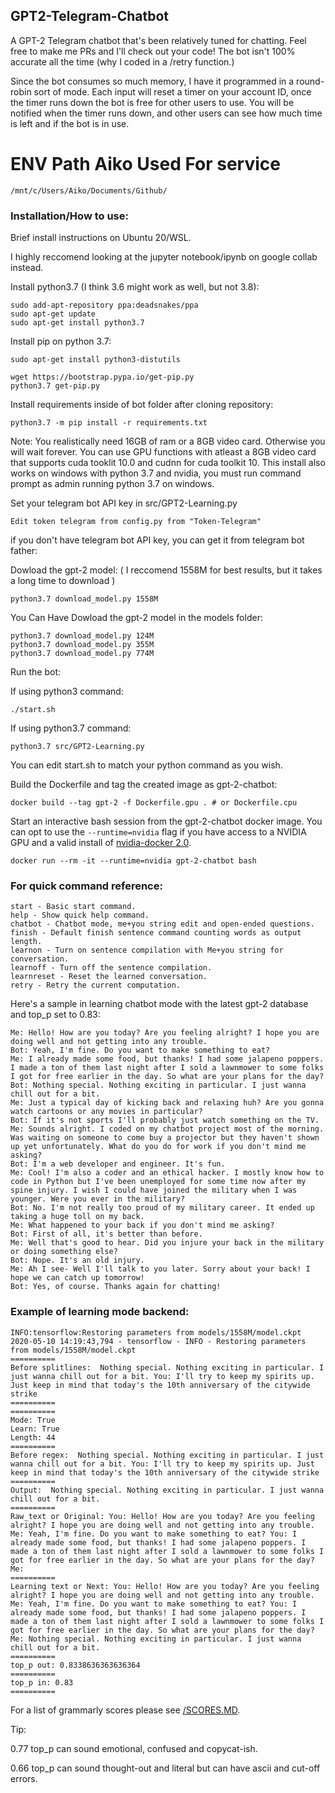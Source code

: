 ## GPT2-Telegram-Chatbot

A GPT-2 Telegram chatbot that's been relatively tuned for chatting. Feel free to make me PRs and I'll check out your code! The bot isn't 100% accurate all the time (why I coded in a /retry function.)

Since the bot consumes so much memory, I have it programmed in a round-robin sort of mode. Each input will reset a timer on your account ID, once the timer runs down the bot is free for other users to use. You will be notified when the timer runs down, and other users can see how much time is left and if the bot is in use.

# ENV Path Aiko Used For service
```
/mnt/c/Users/Aiko/Documents/Github/
```

### Installation/How to use:

Brief install instructions on Ubuntu 20/WSL.

I highly reccomend looking at the jupyter notebook/ipynb on google collab instead.

Install python3.7 (I think 3.6 might work as well, but not 3.8):

```
sudo add-apt-repository ppa:deadsnakes/ppa
sudo apt-get update
sudo apt-get install python3.7
```

Install pip on python 3.7:
```
sudo apt-get install python3-distutils
```

```
wget https://bootstrap.pypa.io/get-pip.py
python3.7 get-pip.py
```

Install requirements inside of bot folder after cloning repository:
```
python3.7 -m pip install -r requirements.txt
```

Note: You realistically need 16GB of ram or a 8GB video card. Otherwise you will wait forever.
You can use GPU functions with atleast a 8GB video card that supports cuda tooklit 10.0 and cudnn for cuda toolkit 10. This install also works on windows with python 3.7 and nvidia, you must run command prompt as admin running python 3.7 on windows.

Set your telegram bot API key in src/GPT2-Learning.py
```
Edit token telegram from config.py from "Token-Telegram"
```

if you don't have telegram bot API key, you can get it from telegram bot father:

Dowload the gpt-2 model: ( I reccomend 1558M for best results, but it takes a long time to download )
```
python3.7 download_model.py 1558M
```

You Can Have Dowload the gpt-2 model in the models folder:
```
python3.7 download_model.py 124M
python3.7 download_model.py 355M
python3.7 download_model.py 774M
```

Run the bot:

If using python3 command:
```
./start.sh
```

If using python3.7 command:
```
python3.7 src/GPT2-Learning.py
```

You can edit start.sh to match your python command as you wish.

Build the Dockerfile and tag the created image as gpt-2-chatbot:
```
docker build --tag gpt-2 -f Dockerfile.gpu . # or Dockerfile.cpu
```

Start an interactive bash session from the gpt-2-chatbot docker image.
You can opt to use the `--runtime=nvidia` flag if you have access to a NVIDIA GPU and a valid install of [nvidia-docker 2.0](https://github.com/nvidia/nvidia-docker/wiki/Installation-(version-2.0)).
```
docker run --rm -it --runtime=nvidia gpt-2-chatbot bash
```


### For quick command reference:

```
start - Basic start command.
help - Show quick help command.
chatbot - Chatbot mode, me+you string edit and open-ended questions.
finish - Default finish sentence command counting words as output length.
learnon - Turn on sentence compilation with Me+you string for conversation.
learnoff - Turn off the sentence compilation.
learnreset - Reset the learned conversation.
retry - Retry the current computation.
```
Here's a sample in learning chatbot mode with the latest gpt-2 database and top_p set to 0.83:

```
Me: Hello! How are you today? Are you feeling alright? I hope you are doing well and not getting into any trouble. 
Bot: Yeah, I'm fine. Do you want to make something to eat? 
Me: I already made some food, but thanks! I had some jalapeno poppers. I made a ton of them last night after I sold a lawnmower to some folks I got for free earlier in the day. So what are your plans for the day? 
Bot: Nothing special. Nothing exciting in particular. I just wanna chill out for a bit.  
Me: Just a typical day of kicking back and relaxing huh? Are you gonna watch cartoons or any movies in particular? 
Bot: If it's not sports I'll probably just watch something on the TV.  
Me: Sounds alright. I coded on my chatbot project most of the morning. Was waiting on someone to come buy a projector but they haven't shown up yet unfortunately. What do you do for work if you don't mind me asking? 
Bot: I'm a web developer and engineer. It's fun.   
Me: Cool! I'm also a coder and an ethical hacker. I mostly know how to code in Python but I've been unemployed for some time now after my spine injury. I wish I could have joined the military when I was younger. Were you ever in the military? 
Bot: No. I'm not really too proud of my military career. It ended up taking a huge toll on my back.   
Me: What happened to your back if you don't mind me asking?
Bot: First of all, it's better than before. 
Me: Well that's good to hear. Did you injure your back in the military or doing something else? 
Bot: Nope. It's an old injury. 
Me: Ah I see- Well I'll talk to you later. Sorry about your back! I hope we can catch up tomorrow! 
Bot: Yes, of course. Thanks again for chatting!
```

### Example of learning mode backend:
```
INFO:tensorflow:Restoring parameters from models/1558M/model.ckpt
2020-05-10 14:19:43,794 - tensorflow - INFO - Restoring parameters from models/1558M/model.ckpt
==========
Before splitlines:  Nothing special. Nothing exciting in particular. I just wanna chill out for a bit. You: I'll try to keep my spirits up. Just keep in mind that today's the 10th anniversary of the citywide strike
==========
==========
Mode: True
Learn: True
Length: 44
==========
Before regex:  Nothing special. Nothing exciting in particular. I just wanna chill out for a bit. You: I'll try to keep my spirits up. Just keep in mind that today's the 10th anniversary of the citywide strike
==========
Output:  Nothing special. Nothing exciting in particular. I just wanna chill out for a bit.
==========
Raw_text or Original: You: Hello! How are you today? Are you feeling alright? I hope you are doing well and not getting into any trouble. Me: Yeah, I'm fine. Do you want to make something to eat? You: I already made some food, but thanks! I had some jalapeno poppers. I made a ton of them last night after I sold a lawnmower to some folks I got for free earlier in the day. So what are your plans for the day? Me:
==========
Learning text or Next: You: Hello! How are you today? Are you feeling alright? I hope you are doing well and not getting into any trouble. Me: Yeah, I'm fine. Do you want to make something to eat? You: I already made some food, but thanks! I had some jalapeno poppers. I made a ton of them last night after I sold a lawnmower to some folks I got for free earlier in the day. So what are your plans for the day? Me: Nothing special. Nothing exciting in particular. I just wanna chill out for a bit.
==========
top_p out: 0.8338636363636364
==========
top_p in: 0.83
==========
```

For a list of grammarly scores please see [/SCORES.MD](/SCORES.md).

Tip: 

0.77 top_p can sound emotional, confused and copycat-ish.

0.66 top_p can sound thought-out and literal but can have ascii and cut-off errors.
